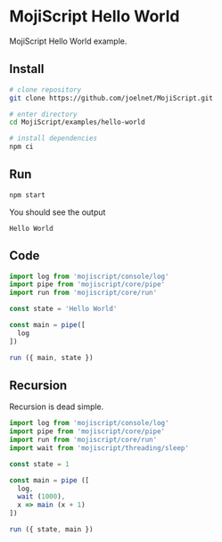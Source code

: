 # MojiScript Hello World

MojiScript Hello World example.

## Install

```bash
# clone repository
git clone https://github.com/joelnet/MojiScript.git

# enter directory
cd MojiScript/examples/hello-world

# install dependencies
npm ci
```

## Run

```bash
npm start
```

You should see the output

```
Hello World
```

## Code

```javascript
import log from 'mojiscript/console/log'
import pipe from 'mojiscript/core/pipe'
import run from 'mojiscript/core/run'

const state = 'Hello World'

const main = pipe([
  log
])

run ({ main, state })
```

## Recursion

Recursion is dead simple.

```javascript
import log from 'mojiscript/console/log'
import pipe from 'mojiscript/core/pipe'
import run from 'mojiscript/core/run'
import wait from 'mojiscript/threading/sleep'

const state = 1

const main = pipe ([
  log,
  wait (1000),
  x => main (x + 1)
])

run ({ state, main })
```